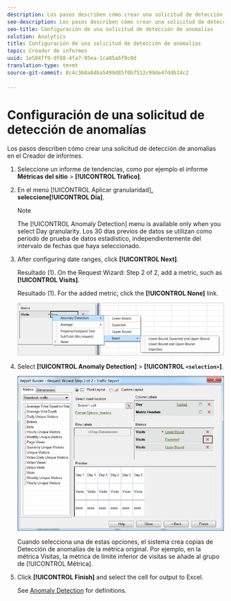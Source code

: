 ```yaml
---
description: Los pasos describen cómo crear una solicitud de detección de anomalías en el Creador de informes.
seo-description: Los pasos describen cómo crear una solicitud de detección de anomalías en el creador de informes.
seo-title: Configuración de una solicitud de detección de anomalías
solution: Analytics
title: Configuración de una solicitud de detección de anomalías
topic: Creador de informes
uuid: 1e504ff9-df88-4fa7-95ea-1ca05a6f9c0d
translation-type: tm+mt
source-git-commit: 8c4c368a84ba5499d85f0b7512c99de47ddb14c2

---
```



# Configuración de una solicitud de detección de anomalías

Los pasos describen cómo crear una solicitud de detección de anomalías en el Creador de informes.

1. Seleccione un informe de tendencias, como por ejemplo el informe **Métricas del sitio** &gt; **[!UICONTROL Tráfico]**.
1. En el menú [!UICONTROL Aplicar granularidad]**, seleccione[!UICONTROL Día]**.

   >[!NOTE]
   >
   >The [!UICONTROL Anomaly Detection] menu is available only when you select Day granularity. Los 30 días previos de datos se utilizan como período de prueba de datos estadístico, independientemente del intervalo de fechas que haya seleccionado.

1. After configuring date ranges, click **[!UICONTROL Next]**.

   Resultado (1). On the Request Wizard: Step 2 of 2, add a metric, such as **[!UICONTROL Visits]**.

   Resultado (1). For the added metric, click the **[!UICONTROL None]** link.

   ![Resultado (](assets/anomaly_select.png)

1. Select **[!UICONTROL Anomaly Detection]** &gt; **[!UICONTROL `<selection>`]**.

   ![Información del paso](assets/anomaly_visit.png)

   Cuando selecciona una de estas opciones, el sistema crea copias de Detección de anomalías de la métrica original. Por ejemplo, en la métrica Visitas, la métrica de límite inferior de visitas se añade al grupo de [!UICONTROL Métrica].
1. Click **[!UICONTROL Finish]** and select the cell for output to Excel.

   See [Anomaly Detection](/help/analyze/analysis-workspace/virtual-analyst/c-anomaly-detection/anomaly-detection.md) for definitions.
